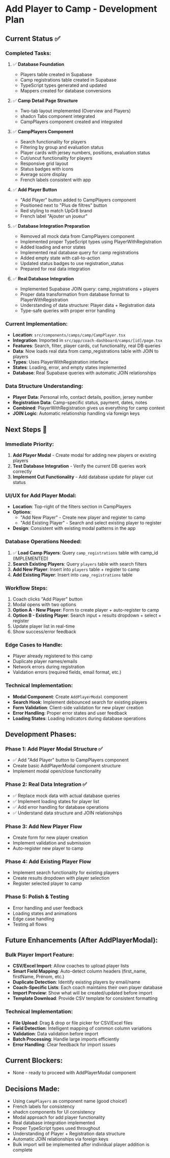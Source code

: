 # Add Player to Camp - Development Plan

## Current Status ✅

### Completed Tasks:

1. ✅ **Database Foundation**

   - Players table created in Supabase
   - Camp registrations table created in Supabase
   - TypeScript types generated and updated
   - Mappers created for database conversions

2. ✅ **Camp Detail Page Structure**

   - Two-tab layout implemented (Overview and Players)
   - shadcn Tabs component integrated
   - CampPlayers component created and integrated

3. ✅ **CampPlayers Component**

   - Search functionality for players
   - Filtering by group and evaluation status
   - Player cards with jersey numbers, positions, evaluation status
   - Cut/uncut functionality for players
   - Responsive grid layout
   - Status badges with icons
   - Average score display
   - French labels consistent with app

4. ✅ **Add Player Button**

   - "Add Player" button added to CampPlayers component
   - Positioned next to "Plus de filtres" button
   - Red styling to match UpGr8 brand
   - French label "Ajouter un joueur"

5. ✅ **Database Integration Preparation**

   - Removed all mock data from CampPlayers component
   - Implemented proper TypeScript types using PlayerWithRegistration
   - Added loading and error states
   - Implemented real database query for camp registrations
   - Added empty state with call-to-action
   - Updated status badges to use registration_status
   - Prepared for real data integration

6. ✅ **Real Database Integration**
   - Implemented Supabase JOIN query: camp_registrations + players
   - Proper data transformation from database format to PlayerWithRegistration
   - Understanding of data structure: Player data + Registration data
   - Type-safe queries with proper error handling

### Current Implementation:

- **Location**: `src/components/camps/camp/CampPlayer.tsx`
- **Integration**: Imported in `src/app/coach-dashboard/camps/[id]/page.tsx`
- **Features**: Search, filter, player cards, cut functionality, real DB queries
- **Data**: Now loads real data from camp_registrations table with JOIN to players
- **Types**: Uses PlayerWithRegistration interface
- **States**: Loading, error, and empty states implemented
- **Database**: Real Supabase queries with automatic JOIN relationships

### Data Structure Understanding:

- **Player Data**: Personal info, contact details, position, jersey number
- **Registration Data**: Camp-specific status, payment, dates, notes
- **Combined**: PlayerWithRegistration gives us everything for camp context
- **JOIN Logic**: Automatic relationship handling via foreign keys

## Next Steps 🎯

### Immediate Priority:

1. **Add Player Modal** - Create modal for adding new players or existing players
2. **Test Database Integration** - Verify the current DB queries work correctly
3. **Implement Cut Functionality** - Add database update for player cut status

### UI/UX for Add Player Modal:

- **Location**: Top-right of the filters section in CampPlayers
- **Options**:
  - "Add New Player" - Create new player and register to camp
  - "Add Existing Player" - Search and select existing player to register
- **Design**: Consistent with existing modal patterns in the app

### Database Operations Needed:

1. ✅ **Load Camp Players**: Query `camp_registrations` table with camp_id (IMPLEMENTED)
2. **Search Existing Players**: Query `players` table with search filters
3. **Add New Player**: Insert into `players` table + register to camp
4. **Add Existing Player**: Insert into `camp_registrations` table

### Workflow Steps:

1. Coach clicks "Add Player" button
2. Modal opens with two options
3. **Option A - New Player**: Form to create player + auto-register to camp
4. **Option B - Existing Player**: Search input + results dropdown + select + register
5. Update player list in real-time
6. Show success/error feedback

### Edge Cases to Handle:

- Player already registered to this camp
- Duplicate player names/emails
- Network errors during registration
- Validation errors (required fields, email format, etc.)

### Technical Implementation:

- **Modal Component**: Create `AddPlayerModal` component
- **Search Hook**: Implement debounced search for existing players
- **Form Validation**: Client-side validation for new player creation
- **Error Handling**: Proper error states and user feedback
- **Loading States**: Loading indicators during database operations

## Development Phases:

### Phase 1: Add Player Modal Structure ✅

- ✅ Add "Add Player" button to CampPlayers component
- Create basic AddPlayerModal component structure
- Implement modal open/close functionality

### Phase 2: Real Data Integration ✅

- ✅ Replace mock data with actual database queries
- ✅ Implement loading states for player list
- ✅ Add error handling for database operations
- ✅ Understand data structure and JOIN relationships

### Phase 3: Add New Player Flow

- Create form for new player creation
- Implement validation and submission
- Auto-register new player to camp

### Phase 4: Add Existing Player Flow

- Implement search functionality for existing players
- Create results dropdown with player selection
- Register selected player to camp

### Phase 5: Polish & Testing

- Error handling and user feedback
- Loading states and animations
- Edge case handling
- Testing all flows

## Future Enhancements (After AddPlayerModal):

### Bulk Player Import Feature:

- **CSV/Excel Import**: Allow coaches to upload player lists
- **Smart Field Mapping**: Auto-detect column headers (first_name, firstName, Prénom, etc.)
- **Duplicate Detection**: Identify existing players by email/name
- **Coach-Specific Lists**: Each coach maintains their own player database
- **Import Preview**: Show what will be created/updated before import
- **Template Download**: Provide CSV template for consistent formatting

### Technical Implementation:

- **File Upload**: Drag & drop or file picker for CSV/Excel files
- **Field Detection**: Intelligent mapping of common column variations
- **Validation**: Data validation before import
- **Batch Processing**: Handle large imports efficiently
- **Error Handling**: Clear feedback for import issues

## Current Blockers:

- None - ready to proceed with AddPlayerModal component

## Decisions Made:

- Using `CampPlayers` as component name (good choice!)
- French labels for consistency
- shadcn components for UI consistency
- Modal approach for add player functionality
- Real database integration implemented
- Proper TypeScript types used throughout
- Understanding of Player + Registration data structure
- Automatic JOIN relationships via foreign keys
- Bulk import will be implemented after individual player addition is complete
